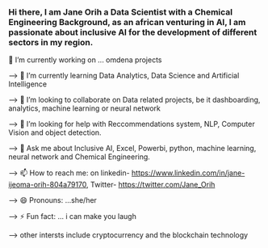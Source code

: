 ### Hi there, I am Jane Orih a Data Scientist with a Chemical Engineering Background, as an african venturing in AI, I am passionate about inclusive AI for the development of different sectors in my region.

<!--
**JaneOrih/JaneOrih** is a ✨ _special_ ✨ repository because its `README.md` (this file) appears on your GitHub profile.

Here are some ideas to get you started:

--> 🔭 I’m currently working on ... omdena projects

--> 🌱 I’m currently learning Data Analytics, Data Science and Artificial Intelligence

--> 👯 I’m looking to collaborate on Data related projects, be it dashboarding, analytics, machine learning or neural network

--> 🤔 I’m looking for help with Reccommendations system, NLP, Computer Vision and object detection.

--> 💬 Ask me about Inclusive AI, Excel, Powerbi, python, machine learning, neural network and Chemical Engineering.

--> 📫 How to reach me: on linkedin- https://www.linkedin.com/in/jane-ijeoma-orih-804a79170, Twitter- https://twitter.com/Jane_Orih

--> 😄 Pronouns: ...she/her

--> ⚡ Fun fact: ... i can make you laugh

--> other intersts include cryptocurrency and the blockchain technology
